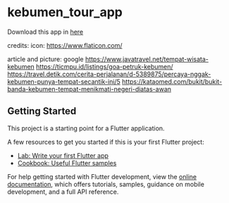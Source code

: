 # kebumen_tour_app

Download this app in [here](https://github.com/Ridlo543/Kebumen-Tour-App/raw/main/kebumen-tour.apk)

credits:
icon: https://www.flaticon.com/

article and picture:
google
https://www.javatravel.net/tempat-wisata-kebumen
https://ticmpu.id/listings/goa-petruk-kebumen/
https://travel.detik.com/cerita-perjalanan/d-5389875/percaya-nggak-kebumen-punya-tempat-secantik-ini/5
https://kataomed.com/bukit/bukit-banda-kebumen-tempat-menikmati-negeri-diatas-awan

## Getting Started

This project is a starting point for a Flutter application.

A few resources to get you started if this is your first Flutter project:

- [Lab: Write your first Flutter app](https://docs.flutter.dev/get-started/codelab)
- [Cookbook: Useful Flutter samples](https://docs.flutter.dev/cookbook)

For help getting started with Flutter development, view the
[online documentation](https://docs.flutter.dev/), which offers tutorials,
samples, guidance on mobile development, and a full API reference.
